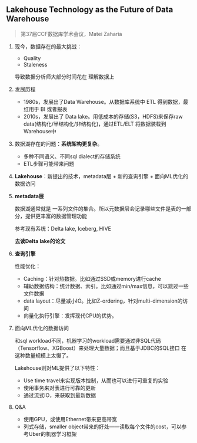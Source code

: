 ## Lakehouse Technology as the Future of Data Warehouse

> 第37届CCF数据库学术会议，Matei Zaharia

1. 现今，数据存在的最大挑战：

   - Quality
   - Staleness

   导致数据分析师大部分时间花在 理解数据上

2. 发展历程

   - 1980s，发展出了Data Warehouse。从数据库系统中 ETL 得到数据，最红用于 BI 或者报表
   - 2010s，发展出了 Data lake。用低成本的存储(S3，HDFS)来保存raw data(结构化/半结构化/非结构化)，通过ETL/ELT 将数据装载到 Warehouse中

3. 数据湖存在的问题：**系统架构更复杂**。

   - 多种不同语义、不同sql dialect的存储系统
   - ETL步骤可能带来问题

4. **Lakehouse**：新提出的技术，metadata层 + 新的查询引擎 + 面向ML优化的数据访问

5. **metadata层**

   数据湖通常就是 一系列文件的集合。所以元数据层会记录哪些文件是表的一部分，提供更丰富的数据管理功能

   参考现有系统：Delta lake, Iceberg, HIVE

   **去读Delta lake的论文**

6. **查询引擎**

   性能优化：

   - Caching：针对热数据。比如通过SSD或memory进行cache
   - 辅助数据结构：统计数据、索引。比如通过min/max信息，可以跳过一些文件数据
   - data layout：尽量减小IO。比如Z-ordering，针对multi-dimension的访问
   - 向量化执行引擎：发挥现代CPU的优势。

7. 面向ML优化的数据访问

   和sql workload不同，机器学习的workload需要通过非SQL代码（Tensorflow、XGBoost）来处理大量数据；而且基于JDBC的SQL接口 在这种数量规模上太慢了。

   Lakehouse则对ML提供了以下特性：

   - Use time travel来实现版本控制，从而也可以进行可重复的实验
   - 使用事务来对表进行可靠的更新
   - 通过流式IO，来获取到最新数据

8. Q&A

   - 使用GPU，或使用Ethernet带来更高带宽
   - 列式存储，smaller object带来的好处——读取每个文件的cost，可以参考Uber的机器学习框架

